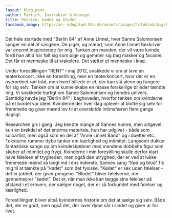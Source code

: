 ```yaml
---
layout: blog_post
author: Patrick, Instruktør & koncept
title: Patrick, kødet og blodet
facebook_image: http://xn--kdogblod-54a.dk/assets/images/fotoklub/big/bent-Koedogblod_-3243.jpg
---
```


Det hele startede med "Berlin 84" af Anne Linnet, hvor Sanne Salomonsen synger en del af sangene. De piger, og mænd, som Anne Linnet beskriver var enormt inspirerende for mig. Tanken om manden, der vil være kvinde, fordi han altid har følt sig som pige og gemmer sig bag masker og facader. Det får et menneske til at krakelere. Det sætter et menneske i knæ. 

Under forestillingen "RENT" i maj 2012, snakkede vi om at lave en teaterkoncert. Ikke en forestilling, men en teaterkoncert, hvor der er en overordnet rød tråd, men hvert billede er et, der kan stå alene og fungere for sig selv. Tanken om at kunne skabe en masse forskellige billeder tændte mig. Vi snakkede hurtigt om Sanne Salomonsen og hendes univers. Samtidig havde jeg "Berlin 84" i baghovedet, hvorfor tanken om kvinderne på et bordel var ideel. Kvinderne der hver dag oplever at blotte sig selv for fremmede og giver mænd lov til at overskride intimsfæren flere gange dagligt. 

Researchen gik i gang. Jeg kendte mange af Sannes numre, men alligevel kun en brøkdel af det enorme materiale, hun har udgivet - både som soloartist, men også som en del af "Anne Linnet Band" og i duetter etc. Teksterne rummer dybe tanker om kærlighed og intimitet. Langsomt dukker fantastiske sange op om kvindeskæbner med mandens dobbelte figur som skaber af intimitet og frygt. Kvinderne i min forestilling skulle derfor klart have følelsen af trygheden, men også den utryghed, der er ved at lukke fremmede mænd så langt ind i ens inderste. Sannes sang "Kød og blod" fik mig til at tænkte på "kødet" som det fysiske. "Kødet" er sex uden følelser - det er jobbet, der giver pengene. "Blodet" bliver følelserne, der gennemsyrer "kødet". Det er, når man ikke kan lægge sine følelser på afstand i et erhverv, der sælger noget, der er så forbundet med følelser og kærlighed. 

Forestillingen bliver altså kvindernes historie om det at sælge sig selv. Både det, der er godt, men også det, der laver dybe sår i sindet og giver ar for livet. 